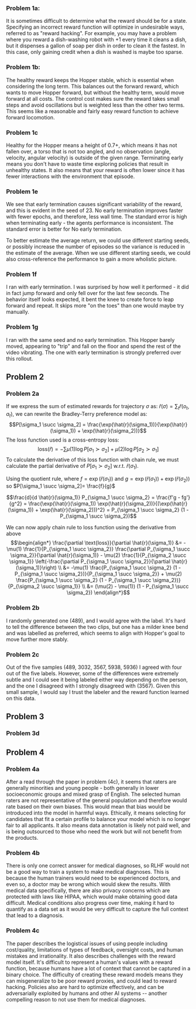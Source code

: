 ### Problem 1a:
It is sometimes difficult to determine what the reward should be for a state. Specifying an incorrect reward function will optimize in undesirable ways, referred to as "reward hacking". For example, you may have a problem where you reward a dish-washing robot with +1 every time it cleans a dish, but it dispenses a gallon of soap per dish in order to clean it the fastest. In this case, only gaining credit when a dish is washed is maybe too sparse.

### Problem 1b:
The healthy reward keeps the Hopper stable, which is essential when considering the long term. This balances out the forward reward, which wants to move Hopper forward, but without the healthy term, would move forward at all costs. The control cost makes sure the reward takes small steps and avoid oscillations but is weighted less than the other two terms.
This seems like a reasonable and fairly easy reward function to achieve forward locomotion. 

### Problem 1c
Healthy for the Hopper means a height of 0.7+, which means it has not fallen over, a torso that is not too angled, and no observation (angle, velocity, angular velocity) is outside of the given range. Terminating early means you don't have to waste time exploring policies that result in unhealthy states. It also means that your reward is often lower since it has fewer interactions with the environment that episode. 

### Problem 1e
We see that early termination causes significant variability of the reward, and this is evident in the seed of 23. No early termination improves faster with fewer epochs, and therefore, less wall time. The standard error is high when terminating early - the agents performance is inconsistent. The standard error is better for No early termination. 

To better estimate the average return, we could use different starting seeds, or possibly increase the number of episodes so the variance is reduced in the estimate of the average. When we use different starting seeds, we could also cross-reference the performance to gain a more wholistic picture.

### Problem 1f
I ran with early termination. I was surprised by how well it performed - it did in fact jump forward and only fell over for the last few seconds. The behavior itself looks expected, it bent the knee to create force to leap forward and repeat. It skips more "on the toes" than one would maybe try manually. 

### Problem 1g
I ran with the same seed and no early termination. This Hopper barely moved, appearing to "trip" and fall on the floor and spend the rest of the video vibrating. The one with early termination is strongly preferred over this rollout.


## Problem 2
### Problem 2a
If we express the sum of estimated rewards for trajectory $\sigma$ as: $\hat{r}(\sigma) = \sum_{t} \hat{r}(o_t, a_t)$, we can rewrite the Bradley-Terry preference model as: 
$$P[\sigma_1 \succ \sigma_2] = \frac{\exp(\hat{r}(\sigma_1))}{\exp(\hat{r}(\sigma_1)) + \exp(\hat{r}(\sigma_2))}$$
The loss function used is a cross-entropy loss: $$\text{loss}(\hat{r}) = - \sum \mu(1) \log P[\sigma_1 \succ \sigma_2] + \mu(2) \log P[\sigma_2 \succ \sigma_1]$$
To calculate the derivative of this loss function with chain rule, we must calculate the partial derivative of $P[\sigma_1 \succ \sigma_2]$  w.r.t. $\hat{r}(\sigma_1)$.

Using the quotient rule, where $f = \exp(\hat{r}(\sigma_1))$ and $g = \exp(\hat{r}(\sigma_1)) + \exp(\hat{r}(\sigma_2))$ so $P[\sigma_1 \succ \sigma_2]= \frac{f}{g}$

$$\frac{d}{d \hat{r}(\sigma_1)} P_{\sigma_1 \succ \sigma_2} = \frac{f'g - fg'}{g^2} = \frac{\exp(\hat{r}(\sigma_1)) \exp(\hat{r}(\sigma_2))}{(\exp(\hat{r}(\sigma_1)) + \exp(\hat{r}(\sigma_2)))^2} = P_{\sigma_1 \succ \sigma_2} (1 - P_{\sigma_1 \succ \sigma_2})$$

We can now apply chain rule to loss function using the derivative from above
$$\begin{align*} 
\frac{\partial \text{loss}}{\partial \hat{r}(\sigma_1)} 
&= -\mu(1) \frac{1}{P_{\sigma_1 \succ \sigma_2}} \frac{\partial P_{\sigma_1 \succ \sigma_2}}{\partial \hat{r}(\sigma_1)} - \mu(2) \frac{1}{P_{\sigma_2 \succ \sigma_1}} \left(-\frac{\partial P_{\sigma_1 \succ \sigma_2}}{\partial \hat{r}(\sigma_1)}\right) \\ 
&= -\mu(1) \frac{P_{\sigma_1 \succ \sigma_2} (1 - P_{\sigma_1 \succ \sigma_2})}{P_{\sigma_1 \succ \sigma_2}} + \mu(2) \frac{P_{\sigma_1 \succ \sigma_2} (1 - P_{\sigma_1 \succ \sigma_2})}{P_{\sigma_2 \succ \sigma_1}} \\ 
&= (\mu(2) - \mu(1)) (1 - P_{\sigma_1 \succ \sigma_2}) 
\end{align*}$$


### Problem 2b
I randomly generated one (489), and I would agree with the label. It's hard to tell the difference between the two clips, but one has a milder knee bend and was labelled as preferred, which seems to align with Hopper's goal to move further more stably.

### Problem 2c
Out of the five samples (489, 3032, 3567, 5938, 5936) I agreed with four out of the five labels. However, some of the differences were extremely subtle and I could see it being labeled either way depending on the person, and the one I disagreed with I strongly disagreed with (3567). Given this small sample, I would say I trust the labeler and the reward function learned on this data. 


## Problem 3
### Problem 3d


## Problem 4
### Problem 4a
After a read through the paper in problem (4c), it seems that raters are generally minorities and young people - both generally in lower socioeconomic groups and mixed grasp of English. The selected human raters are not representative of the general population and therefore would rate based on their own biases. This would mean that bias would be introduced into the model in harmful ways. Ethically, it means selecting for candidates that fit a certain profile to balance your model which is no longer fair to all applicants. It also means data annotation is likely not paid well, and is being outsourced to those who need the work but will not benefit from the products.

### Problem 4b
There is only one correct answer for medical diagnoses, so RLHF would not be a good way to train a system to make medical diagnoses. This is because the human trainers would need to be experienced doctors, and even so, a doctor may be wrong which would skew the results. 
With medical data specifically, there are also privacy concerns which are protected with laws like HIPAA, which would make obtaining good data difficult. Medical conditions also progress over time, making it hard to quantify as a data set as it would be very difficult to capture the full context that lead to a diagnosis. 


### Problem 4c
The paper describes the logistical issues of using people including cost/quality, limitations of types of feedback, oversight costs, and human mistakes and irrationality. It also describes challenges with the reward model itself. It's difficult to represent a human's values with a reward function, because humans have a lot of context that cannot be captured in a binary choice. The difficulty of creating these reward models means they can misgeneralize to be poor reward proxies, and could lead to reward hacking. Policies also are hard to optimize effectively, and can be adversarially exploited by humans and other AI systems -- another compelling reason to not use them for medical diagnoses.
